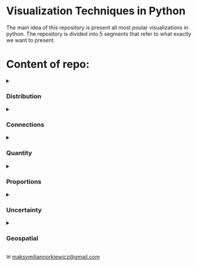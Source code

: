 # Visualization Techniques in Python
The main idea of this repository is present all most poular visualizations in python. The repository is divided into 5 segments that refer to what exactly we want to present.

# Content of repo:
<details><summary><h3>Distribution</h3></summary>

- Histogram
- Density plot
- Stacked histogram
- Stacked density plot
- Overlapping histogram
- Overlapping density plots
- Ridge plot
- Population pyramid
- Q-Q plot
- Logarithmic scale
- Box plot
- Violin plot
- Strip plot
</details>
<details><summary><h3>Connections</h3></summary>

- Scatter plot
- Bubble plot
- 2D density plot
- Heatmap for correlation
- Line plot
- Averaging trends
- Area plot
- Linear regression
- Deleting trends
- 2D line plot and time series
- Principal Components analysis
</details>
<details><summary><h3>Quantity</h3></summary>

- Bar chart
- Stacked bar chart
- Grouped bar chart
- Dot chart
- Heatmap for quantity
</details>
<details><summary><h3>Proportions</h3></summary>

- Pie chart
- Bar plot
- Sequence of stacked bar plots
- Stacked density plots (proportions)
- Waffle chart
- Treemap plot
<!-- - Parallel sets plot -->
</details>
<details><summary><h3>Uncertainty</h3></summary>

- Difference between standard deviation and standard error
- Error bar
- Confidence intervals in regression
<!-- - Hypothetical Outcome Plots (HOP) -->
<!-- Source <a href="https://github.com/ShuaiGuo16/Hypothetical_Outcome_Plots">here</a>.
Informations <a gref="https://towardsdatascience.com/quick-start-to-gaussian-process-regression-36d838810319">here</a>. -->
</details>
<details><summary><h3>Geospatial</h3></summary>

- Chloropleth
- Interctive chloropleth
- Points on map
- Interavtive points on map
- Cartogram heatmap
</details>

✉︎ maksymiliannorkiewicz@gmail.com
